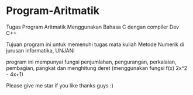# Program-Aritmatik
Tugas Program Aritmatik Menggunakan Bahasa C dengan compiler Dev C++

Tujuan program ini untuk memenuhi tugas mata kuliah Metode Numerik di jurusan informatika, UNJANI

program ini mempunyai fungsi penjumlahan, pengurangan, perkalaian, pembagian, pangkat dan menghitung deret (menggunakan fungsi 
f(x) 2x^2 - 4x+1)

Please give me star if you like thanks guys :)

